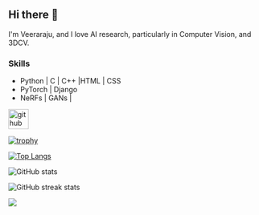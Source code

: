 ## Hi there 👋
I'm Veeraraju, and I love AI research, particularly in Computer Vision, and 3DCV.

### Skills
- Python | C | C++  |HTML | CSS
- PyTorch | Django 
- NeRFs | GANs |

[<img src='https://cdn.jsdelivr.net/npm/simple-icons@3.0.1/icons/github.svg' alt='github' height='40'>](https://github.com/Veeraraju-E)  

[![trophy](https://github-profile-trophy.vercel.app/?username=Veeraraju-E)](https://github.com/ryo-ma/github-profile-trophy)

[![Top Langs](https://github-readme-stats.vercel.app/api/top-langs/?username=Veeraraju-E)](https://github.com/anuraghazra/github-readme-stats)

![GitHub stats](https://github-readme-stats.vercel.app/api?username=Veeraraju-E&show_icons=true&count_private=true)  

![GitHub streak stats](https://streak-stats.demolab.com/?user=Veeraraju-E)

[![](https://visitcount.itsvg.in/api?id=Veeraraju-E&label=Profile%20Views&color=3&icon=1&pretty=false)](https://visitcount.itsvg.in)
